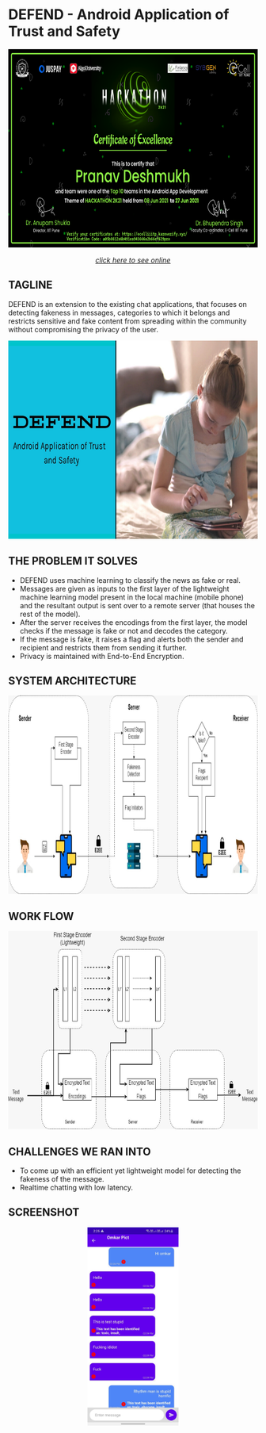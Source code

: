 # DEFEND - Android Application of Trust and Safety

<p align="center">
<img src="https://github.com/pranav1152/DEFEND/blob/main/Images/Certificate%20of%20Excelence.png" height="400" width="800">
</p>
<p align="center">
<a href="https://ecelliiitp.karoverify.xyz/Certificates/Th_App/a05b8612a6b491ea945666a2b66ef629pra.png" target="_blank"><i>click here to see online</i></a>
</p>

## TAGLINE
DEFEND is an extension to the existing chat applications, that focuses on detecting fakeness in messages, categories to which it belongs and restricts sensitive and fake content from spreading within the community without compromising the privacy of the user.

<p align="center">
<img src="https://github.com/pranav1152/DEFEND/blob/main/Images/DEFEND.jpg" height="400">
</p>

## THE PROBLEM IT SOLVES
<ul>
<li>DEFEND uses machine learning to classify the news as fake or real.</li>
<li>Messages are given as inputs to the first layer of the lightweight machine learning model present in the local machine (mobile phone) and the resultant output is sent over to a remote server (that houses the rest of the model). </li>
<li>After the server receives the encodings from the first layer, the model checks if the message is fake or not and decodes the category. </li>
<li>If the message is fake, it raises a flag and alerts both the sender and recipient and restricts them from sending it further. </li>
<li>Privacy is maintained with End-to-End Encryption. </li>
</ul>

## SYSTEM ARCHITECTURE
<p align="center">
<img src="https://github.com/pranav1152/DEFEND/blob/main/Images/System%20Architecture.jpeg" height="400">
</p>

## WORK FLOW
<p align="center">
<img src="https://github.com/pranav1152/DEFEND/blob/main/Images/Workflow.jpeg" height="400">
</p>

## CHALLENGES WE RAN INTO
<ul>
<li>To come up with an efficient yet lightweight model for detecting the fakeness of the message. </li>
<li>Realtime chatting with low latency.</li>
</ul>

## SCREENSHOT
<p align="center">
<img src="https://github.com/pranav1152/DEFEND/blob/main/Images/Output1.jpeg" height="400">
</p>
